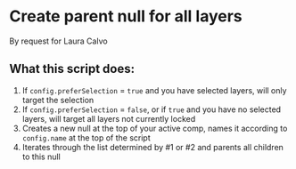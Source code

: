 # Create parent null for all layers

By request for Laura Calvo

## What this script does:

1. If `config.preferSelection` = `true` and you have selected layers, will only target the selection
2. If `config.preferSelection` = `false`, or if `true` and you have no selected layers, will target all layers not currently locked
3. Creates a new null at the top of your active comp, names it according to `config.name` at the top of the script
4. Iterates through the list determined by #1 or #2 and parents all children to this null

